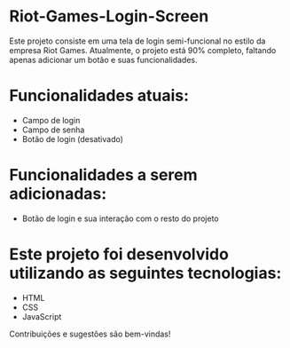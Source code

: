 # Riot-Games-Login-Screen
Este projeto consiste em uma tela de login semi-funcional no estilo da empresa Riot Games. Atualmente, o projeto está 90% completo, faltando apenas adicionar um botão e suas funcionalidades.

# Funcionalidades atuais:
- Campo de login
- Campo de senha
- Botão de login (desativado)

# Funcionalidades a serem adicionadas:
- Botão de login e sua interação com o resto do projeto

# Este projeto foi desenvolvido utilizando as seguintes tecnologias:
- HTML
- CSS
- JavaScript

Contribuições e sugestões são bem-vindas!
